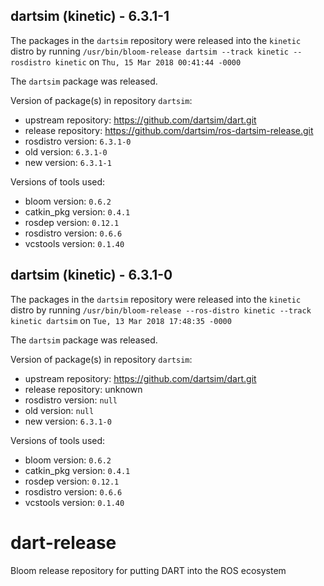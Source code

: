 ## dartsim (kinetic) - 6.3.1-1

The packages in the `dartsim` repository were released into the `kinetic` distro by running `/usr/bin/bloom-release dartsim --track kinetic --rosdistro kinetic` on `Thu, 15 Mar 2018 00:41:44 -0000`

The `dartsim` package was released.

Version of package(s) in repository `dartsim`:

- upstream repository: https://github.com/dartsim/dart.git
- release repository: https://github.com/dartsim/ros-dartsim-release.git
- rosdistro version: `6.3.1-0`
- old version: `6.3.1-0`
- new version: `6.3.1-1`

Versions of tools used:

- bloom version: `0.6.2`
- catkin_pkg version: `0.4.1`
- rosdep version: `0.12.1`
- rosdistro version: `0.6.6`
- vcstools version: `0.1.40`


## dartsim (kinetic) - 6.3.1-0

The packages in the `dartsim` repository were released into the `kinetic` distro by running `/usr/bin/bloom-release --ros-distro kinetic --track kinetic dartsim` on `Tue, 13 Mar 2018 17:48:35 -0000`

The `dartsim` package was released.

Version of package(s) in repository `dartsim`:

- upstream repository: https://github.com/dartsim/dart.git
- release repository: unknown
- rosdistro version: `null`
- old version: `null`
- new version: `6.3.1-0`

Versions of tools used:

- bloom version: `0.6.2`
- catkin_pkg version: `0.4.1`
- rosdep version: `0.12.1`
- rosdistro version: `0.6.6`
- vcstools version: `0.1.40`


# dart-release
Bloom release repository for putting DART into the ROS ecosystem
